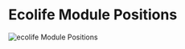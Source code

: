 Ecolife Module Positions
====
![ecolife Module Positions](../data/ecolife/images/positions/ecolife-modules.jpg 'ecolife Module Positions')

